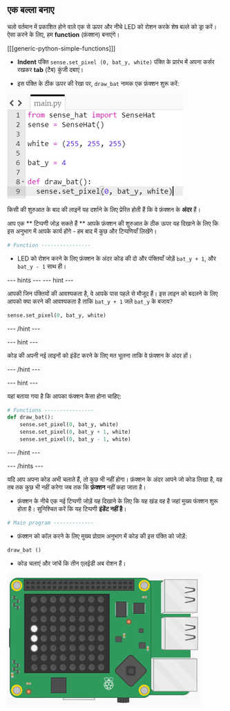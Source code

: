 ## एक बल्ला बनाए

चलो वर्तमान में प्रकाशित होने वाले एक से ऊपर और नीचे LED को रोशन करके शेष बल्ले को ड्रा करें। ऐसा करने के लिए, हम **function** (फ़ंक्शन) बनाएंगे।

[[[generic-python-simple-functions]]]

+ **Indent** पंक्ति `sense.set_pixel (0, bat_y, white)` पंक्ति के प्रारंभ में अपना कर्सर रखकर **tab** (टैब) कुंजी दबाएं।

+ इस पंक्ति के ठीक ऊपर की रेखा पर, `draw_bat` नामक एक फ़ंक्शन शुरू करें:

![Indented part of function](images/indented-in-function.png)

किसी की शुरुआत के बाद की लाइनें यह दर्शाने के लिए प्रेरित होती हैं कि वे फ़ंक्शन के **अंदर** हैं।

आप एक ** टिप्पणी जोड़ सकते हैं ** आपके फ़ंक्शन की शुरुआत के ठीक ऊपर यह दिखाने के लिए कि इस अनुभाग में आपके कार्य होंगे - हम बाद में कुछ और टिप्पणियाँ लिखेंगे।

```python
# Function ----------------
```

+ LED को रोशन करने के लिए फ़ंक्शन के अंदर कोड की दो और पंक्तियाँ जोड़ें `bat_y + 1`, और `bat_y - 1` साथ ही।

--- hints ---
 --- hint ---

आपकी जिन पंक्तियों की आवश्यकता है, वे आपके पास पहले से मौजूद हैं। इस लाइन को बदलने के लिए आपको क्या करने की आवश्यकता है ताकि `bat_y + 1` जले `bat_y` के बजाय?

```python
sense.set_pixel(0, bat_y, white)
```

--- /hint ---

--- hint ---

कोड की अपनी नई लाइनों को इंडेंट करने के लिए मत भूलना ताकि वे फ़ंक्शन के अंदर हों।

--- /hint ---

--- hint ---

यहां बताया गया है कि आपका फंक्शन कैसा होना चाहिए:

```python
# Functions ----------------
def draw_bat():
    sense.set_pixel(0, bat_y, white)
    sense.set_pixel(0, bat_y + 1, white)
    sense.set_pixel(0, bat_y - 1, white)
```

--- /hint ---

--- /hints ---

यदि आप अपना कोड अभी चलाते हैं, तो कुछ भी नहीं होगा। फ़ंक्शन के अंदर आपने जो कोड लिखा है, वह तब तक कुछ भी नहीं करेगा जब तक कि **फ़ंक्शन** नहीं कहा जाता है।

+ फ़ंक्शन के नीचे एक नई टिप्पणी जोड़ें यह दिखाने के लिए कि यह खंड वह है जहां मुख्य फंक्शन शुरू होता है। सुनिश्चित करें कि यह टिप्पणी **इंडेंट नहीं है**।

```python
# Main program -------------
```

+ फ़ंक्शन को कॉल करने के लिए मुख्य प्रोग्राम अनुभाग में कोड की इस पंक्ति को जोड़ें:

```python
draw_bat ()
```

+ कोड चलाएं और जांचें कि तीन एलईडी अब रोशन हैं।

![Three LEDs](images/three-leds.png)
